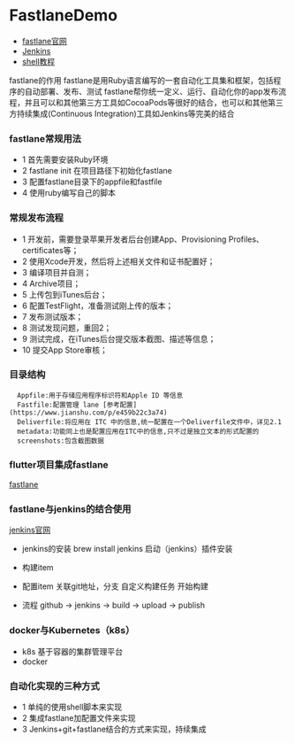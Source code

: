 # FastlaneDemo

- [fastlane官网](https://docs.fastlane.tools/)
- [Jenkins](https://www.jenkins.io/)
- [shell教程](https://www.runoob.com/linux/linux-shell.html)

fastlane的作用
              fastlane是用Ruby语言编写的一套自动化工具集和框架，包括程序的自动部署、发布、测试
              fastlane帮你统一定义、运行、自动化你的app发布流程，并且可以和其他第三方工具如CocoaPods等很好的结合，也可以和其他第三方持续集成(Continuous Integration)工具如Jenkins等完美的结合

### fastlane常规用法

- 1 首先需要安装Ruby环境 
- 2 fastlane init 在项目路径下初始化fastlane
- 3 配置fastlane目录下的appfile和fastfile 
- 4 使用ruby编写自己的脚本


### 常规发布流程
 - 1  开发前，需要登录苹果开发者后台创建App、Provisioning Profiles、certificates等；
 - 2  使用Xcode开发，然后将上述相关文件和证书配置好；
 - 3  编译项目并自测；
 - 4  Archive项目；
 - 5  上传包到iTunes后台；
 - 6  配置TestFlight，准备测试刚上传的版本；
 - 7  发布测试版本；
 - 8  测试发现问题，重回2；
 - 9  测试完成，在iTunes后台提交版本截图、描述等信息；
 - 10 提交App Store审核；

### 目录结构
      Appfile:用于存储应用程序标识符和Apple ID 等信息 
      Fastfile:配置管理 lane [参考配置](https://www.jianshu.com/p/e459b22c3a74)
      Deliverfile:将应用在 ITC 中的信息,统一配置在一个Deliverfile文件中，详见2.1
      metadata:功能同上也是配置应用在ITC中的信息,只不过是独立文本的形式配置的
      screenshots:包含截图数据


### flutter项目集成fastlane
   [fastlane](https://flutter.dev/docs/deployment/cd)

### fastlane与jenkins的结合使用
 [jenkins官网](https://docs.fastlane.tools/best-practices/continuous-integration/jenkins/#jenkins-integration)

  - jenkins的安装 brew install jenkins 启动（jenkins）插件安装
  - 构建item
  - 配置item 关联git地址，分支  自定义构建任务 开始构建

  - 流程
    github -> jenkins -> build -> upload -> publish




### docker与Kubernetes（k8s）

   - k8s 基于容器的集群管理平台
   - docker

### 自动化实现的三种方式
 - 1 单纯的使用shell脚本来实现
 - 2 集成fastlane加配置文件来实现
 - 3 Jenkins+git+fastlane结合的方式来实现，持续集成 